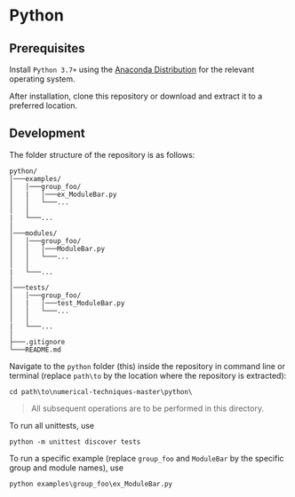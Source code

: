 # Python

## Prerequisites

Install `Python 3.7+` using the [Anaconda Distribution](https://www.anaconda.com/distribution/) for the relevant operating system.

After installation, clone this repository or download and extract it to a preferred location.

## Development

The folder structure of the repository is as follows:

```
python/
│───examples/
│   │───group_foo/
│   |   │───ex_ModuleBar.py
│   │   └───...
│   │   
|   └───...
│
│───modules/
│   │───group_foo/
│   │   │───ModuleBar.py
│   │   └───...
│   │   
|   └───...
│   
│───tests/
│   │───group_foo/
│   |   │───test_ModuleBar.py
│   │   └───...
│   │   
|   └───...
│
├───.gitignore
└───README.md
```

Navigate to the `python` folder (this) inside the repository in command line or terminal (replace `path\to` by the location where the repository is extracted):
```
cd path\to\numerical-techniques-master\python\
```

> All subsequent operations are to be performed in this directory.

To run all unittests, use
```
python -m unittest discover tests
```

To run a specific example (replace `group_foo` and `ModuleBar` by the specific group and module names), use
```
python examples\group_foo\ex_ModuleBar.py
```

